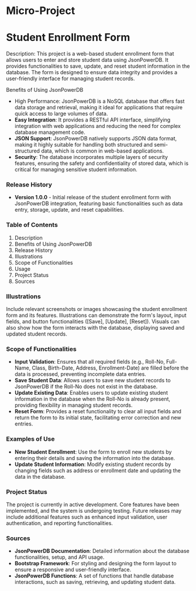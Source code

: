 # Micro-Project
# Student Enrollment Form
Description:
This project is a web-based student enrollment form that allows users to enter and store student data using JsonPowerDB. It provides functionalities to save, update, and reset student information in the database. The form is designed to ensure data integrity and provides a user-friendly interface for managing student records.

Benefits of Using JsonPowerDB 
- High Performance: JsonPowerDB is a NoSQL database that offers fast data storage and retrieval, making it ideal for applications that require quick access to large volumes of data.
- **Easy Integration**: It provides a RESTful API interface, simplifying integration with web applications and reducing the need for complex database management code.
- **JSON Support**: JsonPowerDB natively supports JSON data format, making it highly suitable for handling both structured and semi-structured data, which is common in web-based applications.
- **Security**: The database incorporates multiple layers of security features, ensuring the safety and confidentiality of stored data, which is critical for managing sensitive student information.

### **Release History**  
- **Version 1.0.0** - Initial release of the student enrollment form with JsonPowerDB integration, featuring basic functionalities such as data entry, storage, update, and reset capabilities.

### **Table of Contents**  
1. Description
2. Benefits of Using JsonPowerDB
3. Release History
4. Illustrations
5. Scope of Functionalities
6. Usage
7. Project Status
8. Sources

### **Illustrations**  
Include relevant screenshots or images showcasing the student enrollment form and its features. Illustrations can demonstrate the form's layout, input fields, and button functionalities ([Save], [Update], [Reset]). Visuals can also show how the form interacts with the database, displaying saved and updated student records.

### **Scope of Functionalities**  
- **Input Validation**: Ensures that all required fields (e.g., Roll-No, Full-Name, Class, Birth-Date, Address, Enrollment-Date) are filled before the data is processed, preventing incomplete data entries.
- **Save Student Data**: Allows users to save new student records to JsonPowerDB if the Roll-No does not exist in the database.
- **Update Existing Data**: Enables users to update existing student information in the database when the Roll-No is already present, providing flexibility in managing student records.
- **Reset Form**: Provides a reset functionality to clear all input fields and return the form to its initial state, facilitating error correction and new entries.

### **Examples of Use**  
- **New Student Enrollment**: Use the form to enroll new students by entering their details and saving the information into the database.
- **Update Student Information**: Modify existing student records by changing fields such as address or enrollment date and updating the data in the database.

### **Project Status**  
The project is currently in active development. Core features have been implemented, and the system is undergoing testing. Future releases may include additional features such as enhanced input validation, user authentication, and reporting functionalities.

### **Sources**  
- **JsonPowerDB Documentation**: Detailed information about the database functionalities, setup, and API usage.
- **Bootstrap Framework**: For styling and designing the form layout to ensure a responsive and user-friendly interface.
- **JsonPowerDB Functions**: A set of functions that handle database interactions, such as saving, retrieving, and updating student data.

